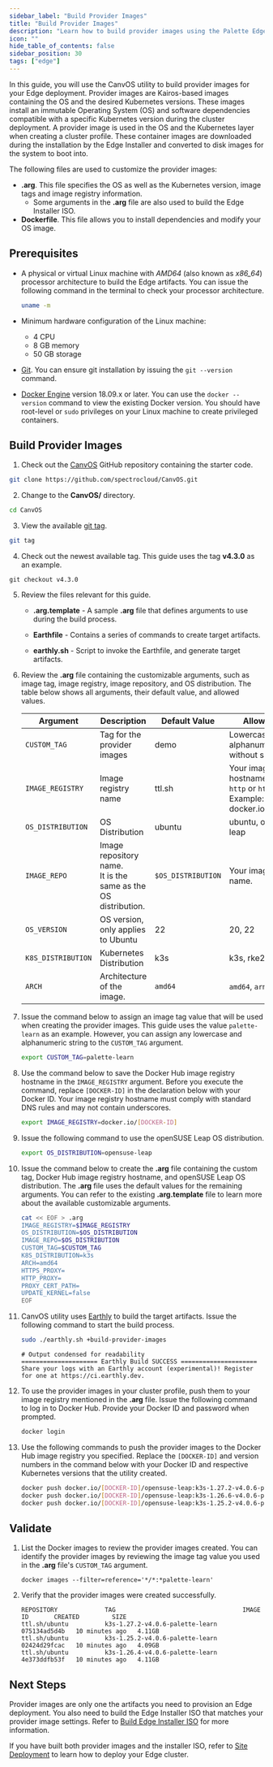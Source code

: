 ```yaml
---
sidebar_label: "Build Provider Images"
title: "Build Provider Images"
description: "Learn how to build provider images using the Palette Edge CLI and the EdgeForge utilities."
icon: ""
hide_table_of_contents: false
sidebar_position: 30
tags: ["edge"]
---
```


In this guide, you will use the CanvOS utility to build provider images for your Edge deployment. Provider images are
Kairos-based images containing the OS and the desired Kubernetes versions. These images install an immutable Operating
System (OS) and software dependencies compatible with a specific Kubernetes version during the cluster deployment. A
provider image is used in the OS and the Kubernetes layer when creating a cluster profile. These container images are
downloaded during the installation by the Edge Installer and converted to disk images for the system to boot into.

The following files are used to customize the provider images:

- **.arg**. This file specifies the OS as well as the Kubernetes version, image tags and image registry information.
  - Some arguments in the **.arg** file are also used to build the Edge Installer ISO.
- **Dockerfile**. This file allows you to install dependencies and modify your OS image.

## Prerequisites

- A physical or virtual Linux machine with _AMD64_ (also known as _x86_64_) processor architecture to build the Edge
  artifacts. You can issue the following command in the terminal to check your processor architecture.

  ```bash
  uname -m
  ```

- Minimum hardware configuration of the Linux machine:

  - 4 CPU
  - 8 GB memory
  - 50 GB storage

- [Git](https://cli.github.com/manual/installation). You can ensure git installation by issuing the `git --version`
  command.

- [Docker Engine](https://docs.docker.com/engine/install/) version 18.09.x or later. You can use the `docker --version`
  command to view the existing Docker version. You should have root-level or `sudo` privileges on your Linux machine to
  create privileged containers.

## Build Provider Images

1. Check out the [CanvOS](https://github.com/spectrocloud/CanvOS) GitHub repository containing the starter code.

```bash
git clone https://github.com/spectrocloud/CanvOS.git
```

2. Change to the **CanvOS/** directory.

```bash
cd CanvOS
```

3. View the available [git tag](https://github.com/spectrocloud/CanvOS/tags).

```bash
git tag
```

4. Check out the newest available tag. This guide uses the tag **v4.3.0** as an example.

```shell
git checkout v4.3.0
```

5. Review the files relevant for this guide.

   - **.arg.template** - A sample **.arg** file that defines arguments to use during the build process.

   - **Earthfile** - Contains a series of commands to create target artifacts.

   - **earthly.sh** - Script to invoke the Earthfile, and generate target artifacts.

6. Review the **.arg** file containing the customizable arguments, such as image tag, image registry, image repository,
   and OS distribution. The table below shows all arguments, their default value, and allowed values.

   | **Argument**       | **Description**                                                     | **Default Value**  | **Allowed Values**                                                                             |
   | ------------------ | ------------------------------------------------------------------- | ------------------ | ---------------------------------------------------------------------------------------------- |
   | `CUSTOM_TAG`       | Tag for the provider images                                         | demo               | Lowercase alphanumeric string without spaces.                                                  |
   | `IMAGE_REGISTRY`   | Image registry name                                                 | ttl.sh             | Your image registry hostname, without `http` or `https` <br /> Example: docker.io/spectrocloud |
   | `OS_DISTRIBUTION`  | OS Distribution                                                     | ubuntu             | ubuntu, opensuse-leap                                                                          |
   | `IMAGE_REPO`       | Image repository name.<br /> It is the same as the OS distribution. | `$OS_DISTRIBUTION` | Your image repository name.                                                                    |
   | `OS_VERSION`       | OS version, only applies to Ubuntu                                  | 22                 | 20, 22                                                                                         |
   | `K8S_DISTRIBUTION` | Kubernetes Distribution                                             | k3s                | k3s, rke2, kubeadm                                                                             |
   | `ARCH`             | Architecture of the image.                                          | `amd64`            | `amd64`, `arm64`                                                                               |

7. Issue the command below to assign an image tag value that will be used when creating the provider images. This guide
   uses the value `palette-learn` as an example. However, you can assign any lowercase and alphanumeric string to the
   `CUSTOM_TAG` argument.

   ```bash
   export CUSTOM_TAG=palette-learn
   ```

8. Use the command below to save the Docker Hub image registry hostname in the `IMAGE_REGISTRY` argument. Before you
   execute the command, replace `[DOCKER-ID]` in the declaration below with your Docker ID. Your image registry hostname
   must comply with standard DNS rules and may not contain underscores.

   ```bash
   export IMAGE_REGISTRY=docker.io/[DOCKER-ID]
   ```

9. Issue the following command to use the openSUSE Leap OS distribution.

   ```bash
   export OS_DISTRIBUTION=opensuse-leap
   ```

10. Issue the command below to create the **.arg** file containing the custom tag, Docker Hub image registry hostname,
    and openSUSE Leap OS distribution. The **.arg** file uses the default values for the remaining arguments. You can
    refer to the existing **.arg.template** file to learn more about the available customizable arguments.

    ```bash
    cat << EOF > .arg
    IMAGE_REGISTRY=$IMAGE_REGISTRY
    OS_DISTRIBUTION=$OS_DISTRIBUTION
    IMAGE_REPO=$OS_DISTRIBUTION
    CUSTOM_TAG=$CUSTOM_TAG
    K8S_DISTRIBUTION=k3s
    ARCH=amd64
    HTTPS_PROXY=
    HTTP_PROXY=
    PROXY_CERT_PATH=
    UPDATE_KERNEL=false
    EOF
    ```

11. CanvOS utility uses [Earthly](https://earthly.dev/) to build the target artifacts. Issue the following command to
    start the build process.

    ```bash
    sudo ./earthly.sh +build-provider-images
    ```

    ```hideClipboard bash {2}
    # Output condensed for readability
    ===================== Earthly Build SUCCESS =====================
    Share your logs with an Earthly account (experimental)! Register for one at https://ci.earthly.dev.
    ```

12. To use the provider images in your cluster profile, push them to your image registry mentioned in the **.arg** file.
    Issue the following command to log in to Docker Hub. Provide your Docker ID and password when prompted.

    ```bash
    docker login
    ```

13. Use the following commands to push the provider images to the Docker Hub image registry you specified. Replace the
    `[DOCKER-ID]` and version numbers in the command below with your Docker ID and respective Kubernetes versions that
    the utility created.

    ```bash
    docker push docker.io/[DOCKER-ID]/opensuse-leap:k3s-1.27.2-v4.0.6-palette-learn
    docker push docker.io/[DOCKER-ID]/opensuse-leap:k3s-1.26.6-v4.0.6-palette-learn
    docker push docker.io/[DOCKER-ID]/opensuse-leap:k3s-1.25.2-v4.0.6-palette-learn
    ```

## Validate

1. List the Docker images to review the provider images created. You can identify the provider images by reviewing the
   image tag value you used in the **.arg** file's `CUSTOM_TAG` argument.

   ```
   docker images --filter=reference='*/*:*palette-learn'
   ```

2. Verify that the provider images were created successfully.

   ```
   REPOSITORY             TAG                                   IMAGE ID       CREATED         SIZE
   ttl.sh/ubuntu          k3s-1.27.2-v4.0.6-palette-learn       075134ad5d4b   10 minutes ago   4.11GB
   ttl.sh/ubuntu          k3s-1.25.2-v4.0.6-palette-learn       02424d29fcac   10 minutes ago   4.09GB
   ttl.sh/ubuntu          k3s-1.26.4-v4.0.6-palette-learn       4e373ddfb53f   10 minutes ago   4.11GB
   ```

## Next Steps

Provider images are only one the artifacts you need to provision an Edge deployment. You also need to build the Edge
Installer ISO that matches your provider image settings. Refer to [Build Edge Installer ISO](./build-installer-iso.md)
for more information.

If you have built both provider images and the installer ISO, refer to
[Site Deployment](../site-deployment/site-deployment.md) to learn how to deploy your Edge cluster.

